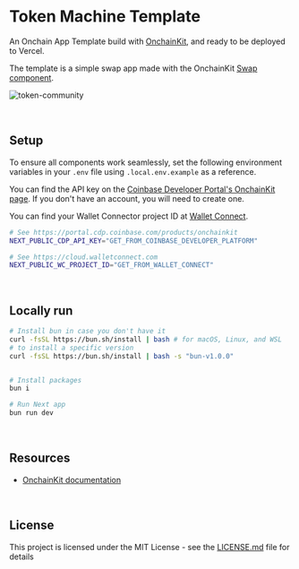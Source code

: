 
# Token Machine Template

An Onchain App Template build with [OnchainKit](https://onchainkit.xyz), and ready to be deployed to Vercel.

The template is a simple swap app made with the OnchainKit [Swap component](https://onchainkit.xyz/docs/swap/swap).

![token-community](https://github.com/fakepixels/token-machine/blob/main/public/token-community.png)

<br />

## Setup

To ensure all components work seamlessly, set the following environment variables in your `.env` file using `.local.env.example` as a reference.

You can find the API key on the [Coinbase Developer Portal's OnchainKit page](https://portal.cdp.coinbase.com/products/onchainkit). If you don't have an account, you will need to create one. 

You can find your Wallet Connector project ID at [Wallet Connect](https://cloud.walletconnect.com).

```sh
# See https://portal.cdp.coinbase.com/products/onchainkit
NEXT_PUBLIC_CDP_API_KEY="GET_FROM_COINBASE_DEVELOPER_PLATFORM"

# See https://cloud.walletconnect.com
NEXT_PUBLIC_WC_PROJECT_ID="GET_FROM_WALLET_CONNECT"
```
<br />

## Locally run

```sh
# Install bun in case you don't have it
curl -fsSL https://bun.sh/install | bash # for macOS, Linux, and WSL
# to install a specific version
curl -fsSL https://bun.sh/install | bash -s "bun-v1.0.0"


# Install packages
bun i

# Run Next app
bun run dev
```
<br />

## Resources

- [OnchainKit documentation](https://onchainkit.xyz)

<br />

## License

This project is licensed under the MIT License - see the [LICENSE.md](LICENSE.md) file for details
